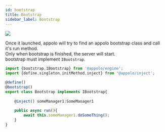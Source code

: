 ```yaml
---
id: bootstrap
title: Bootstrap
sidebar_label: Bootstrap
---
```

<img class="decorator-badge" src="https://img.shields.io/badge/Type-Class%20Decorator-blue?style=for-the-badge" />

Once it launched, appolo will try to find an appolo bootstrap class and call it's run method. <br/>
Only when bootstrap is finished, the server will start. <br/>
bootstrap must implement `IBootstrap`.

```typescript
import {bootstrap,IBootstrap} from '@appolo/engine';
import {define,singleton,initMethod,inject} from '@appolo/inject';

@define()
@bootstrap()
export class Bootstrap implements IBootstrap{
   
    @inject() someManager1:SomeManager1
    
    public async run(){
        await this.someManager1.doSomeThing();
    }
}
```

